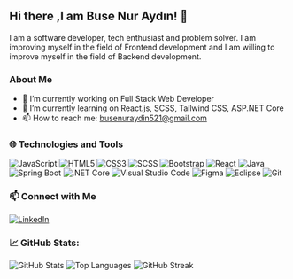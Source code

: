 ## Hi there ,I am Buse Nur Aydın! 👋

I am a software developer, tech enthusiast and problem solver. I am improving myself in the field of Frontend development and I am willing to improve myself in the field of Backend development.



### About Me
- 🔭 I’m currently working on Full Stack Web Developer
- 🌱 I’m currently learning on React.js, SCSS, Tailwind CSS, ASP.NET Core
- 📫 How to reach me: busenuraydin521@gmail.com



### 🌐 Technologies and Tools
![JavaScript](https://img.shields.io/badge/JavaScript-%23323330.svg?style=flat&logo=javascript&logoColor=%23F7DF1E)
![HTML5](https://img.shields.io/badge/HTML5-%23E34F26.svg?style=flat&logo=html5&logoColor=white)
![CSS3](https://img.shields.io/badge/CSS3-%231572B6.svg?style=flat&logo=css3&logoColor=white)
![SCSS](https://img.shields.io/badge/Sass-%23CC6699.svg?style=flat&logo=sass&logoColor=white)
![Bootstrap](https://img.shields.io/badge/Bootstrap-%23563D7C.svg?style=flat&logo=bootstrap&logoColor=white)
![React](https://img.shields.io/badge/React-%2320232a.svg?style=flat&logo=react&logoColor=%2361DAFB)
![Java](https://img.shields.io/badge/Java-%23ED8B00.svg?style=flat&logo=java&logoColor=white)
![Spring Boot](https://img.shields.io/badge/Spring%20Boot-%236DB33F.svg?style=flat&logo=spring&logoColor=white)
![.NET Core](https://img.shields.io/badge/.NET%20Core-512BD4?style=flat&logo=dot-net&logoColor=white)
![Visual Studio Code](https://img.shields.io/badge/VS%20Code-%23007ACC.svg?style=flat&logo=visual-studio-code&logoColor=white)
![Figma](https://img.shields.io/badge/Figma-F24E1E.svg?style=flat&logo=figma&logoColor=white)
![Eclipse](https://img.shields.io/badge/Eclipse-2C2255?style=flat&logo=eclipse&logoColor=white)
![Git](https://img.shields.io/badge/Git-%23F05033.svg?style=flat&logo=git&logoColor=white)


### 📫 Connect with Me
[![LinkedIn](https://img.shields.io/badge/LinkedIn-blue?style=flat&logo=linkedin&labelColor=blue)](https://www.linkedin.com/in/buse-nur-ayd%C4%B1n-a18967227/)

### 📈 GitHub Stats:
![GitHub Stats](https://github-readme-stats.vercel.app/api?username=busenuraydn&show_icons=true&theme=radical)
![Top Languages](https://github-readme-stats.vercel.app/api/top-langs/?username=busenuraydn&layout=compact&theme=radical)
![GitHub Streak](https://github-readme-streak-stats.herokuapp.com/?user=busenuraydn&theme=radical)


